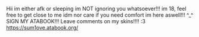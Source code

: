 Hii im either afk or sleeping im NOT ignoring you whatsoever!!!
im 18, feel free to get close to me idm nor care if you need comfort im here aswell!!! ^_^ 
SIGN MY ATABOOK!!! Leave comments on my skins!!!! :3
https://sum1ove.atabook.org/

